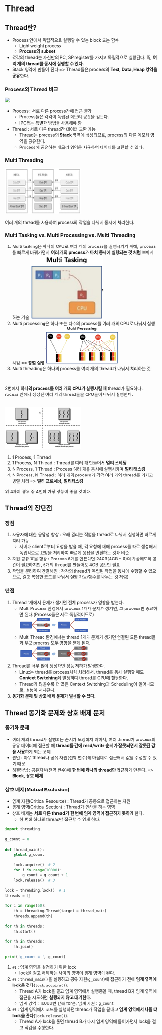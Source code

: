 # Thread

## Thread란?

- Process 안에서 독립적으로 실행할 수 있는 block 또는 함수
    - Light weight process
    - **Process의 subset**
- 각각의 thread는 자신만의 PC, SP register를 가지고 독립적으로 실행된다. 즉, **여러 개의 thread를 동시에 실행할 수 있다.**
- Stack 영역에 만들어 진다 => Thread들은 process의 **Text, Data, Heap 영역을 공유**한다.

### Process와 Thread 비교

<img src="/OS/resources/process-thread.png" width="50%">

- Process : 서로 다른 process간에 접근 불가
    - Process들은 각각이 독립된 메모리 공간을 갖는다.
    - IPC라는 특별한 방법을 사용해야 함
- Thread : 서로 다른 thread간 데이터 교환 가능
    - Thread는 process의 **Stack** 영역에 생성되므로, process의 다른 메모리 영역을 공유한다.
    - Process에 공유하는 메모리 영역을 사용하여 데이터를 교환할 수 있다.

### Multi Threading

<img src="/OS/resources/multi-thread.png" width="50%">

여러 개의 thread를 사용하여 process의 작업을 나눠서 동시에 처리한다.

### Multi Tasking vs. Multi Processing vs. Multi Threading

1. Multi tasking은 하나의 CPU로 여러 개의 process를 실행시키기 위해, process를 빠르게 바꿔가면서 **여러 개의 process가 마치 동시에 실행되는 것 처럼** 보이게 하는 기술
    <img src="/OS/resources/thread-multi-tasking.png" width="50%">
2. Multi processing은 하나 또는 다수의 process를 여러 개의 CPU로 나눠서 실행시킴 == **병렬 실행**
    <img src="/OS/resources/thread-multi-processing.png" width="50%">
3. Multi threading은 하나의 process를 여러 개의 thread가 나눠서 처리하는 것

<br>

2번에서 **하나의 process를 여러 개의 CPU가 실행시킬 때** thread가 필요하다. <br>
rocess 안에서 생성된 여러 개의 thread들을 CPU들이 나눠서 실행한다.

<br>

<img src="/OS/resources/thread-mutli-threading-vs-processing.png" width="50%">

1. 1 Process, 1 Thread
2. 1 Process, N Thread : Thread를 여러 개 만들어서 **멀티 스레딩**
3. N Process, 1 Thread : Process 여러 개를 동시에 실행시키며 **멀티 태스킹**
4. N Process, N Thread : 여러 개의 process가 각각 여러 개의 thread를 가지고 병렬 처리 => **멀티 프로세싱, 멀티태스킹**

위 4가지 경우 중 4번이 가장 성능이 좋을 것이다.

## Thread의 장단점

### 장점

1. 사용자에 대한 응답성 향상 : 오래 걸리는 작업을 thread로 나눠서 실행하면 빠르게 처리 가능
    - 서버가 client로부터 요청을 받을 때, 각 요청에 대해 process를 따로 생성해서 독립적으로 요청을 처리하여 빠르게 응답을 반환하는 것과 비슷
2. 자원 공유 효율 향상 : Process 6개를 만든다면 24GB(4GB * 6)의 가상메모리 공간이 필요하지만, 6개의 thread를 만들어도 4GB 공간만 필요
3. 작업을 분리하여 간결해짐 : 각각의 thread가 독립된 작업을 동시에 수행할 수 있으므로, 길고 복잡한 코드를 나눠서 실행 가능(함수를 나누는 것 처럼)

### 단점

1. Thread 1개에서 문제가 생기면 전체 process가 영향을 받는다.
    - Multi Process 환경에서 process 1개가 문제가 생기면, 그 process만 종료하면 된다.(Process들은 서로 독립적이므로)
        <img src="/OS/resources/thread-cons-multi-processing.png" width="50%">
    - Multi Thread 환경에서는 thread 1개가 문제가 생기면 연결된 모든 thread들과 부모 process 모두 영향을 받게 된다.
        <img src="/OS/resources/thread-cons-multi-threading.png" width="50%">
2. Thread를 너무 많이 생성하면 성능 저하가 발생한다.
    - Linux는 thread를 process처럼 처리해서, thread를 동시 실행할 때도 **Context Switching**이 발생하여 thread를 CPU에 할당한다.
    - Thread가 많을수록 더 많은 Context Switching과 Scheduling이 일어나므로, 성능이 저하된다.
3. **동기화 문제 및 상호 배제 문제가 발생할 수 있다.**

## Thread 동기화 문제와 상호 배제 문제

### 동기화 문제

- 여러 개의 thread가 실행되는 순서가 보장되지 않아서, 여러 thread가 process의 공유 데이터에 접근할 때 **thread들 간에 read/write 순서가 잘못되면서 잘못된 값을 사용**하게 되는 문제
- 원인 : 아무 thread나 공유 자원(전역 변수)에 마음대로 접근해서 값을 수정할 수 있기 때문
- 해결방법 : 공유자원(전역 변수)에 **한 번에 하나의 thread만 접근**하게 만든다. => **Block**, **상호 배제**

### 상호 배제(Mutual Exclusion)

- 임계 자원(Critical Resource) : Thread가 공통으로 접근하는 자원
- 임계 영역(Critical Section) : Thread가 연산을 하는 영역
- 상호 배제는 **서로 다른 thread가 한 번에 임계 영역에 접근하지 못하게** 한다.
    - 한 번에 하나의 thread만 접근할 수 있게 한다.

```python
import threading

g_count = 0

def thread_main():
	global g_count

	lock.acquire()  # 2
	for i in range(10000):
		g_count = g_count + 1
	lock.release()  # 3

lock = threading.lock()  # 1
threads = []

for i in range(50):
	th = threading.Thread(target = thread_main)
	threads.append(th)

for th in threads:
	th.start()

for th in threads: 
	th.join()

print('g_count = ', g_count)
```

1. `#1` : 임계 영역을 설정하기 위한 lock
    - lock을 걸고 해제하는 사이의 영역이 임계 영역이 된다.
2. `#2` : `thread_main()`을 실행하고 공유 자원(`g_count`)에 접근하기 전에 **임계 영역에 lock을 건다**(`lock.acquire()`).
    - Thread A가 lock을 걸고 임계 영역에서 실행중일 때, thread B가 임계 영역에 접근을 시도하면 **실행되지 않고 대기한다**.
    - 임계 영역 : 10000번 반복 for문, 임계 자원 : `g_count`
3. `#3` : 임계 영역에서 코드를 실행하던 thread가 작업을 끝내고 **임계 영역에서 나올 떄 lock을 푼다**(`lock.release()`).
    - Thread A가 lock을 풀면 thread B가 다시 임계 영역에 들어가면서 lock을 걸고 작업을 수행한다.